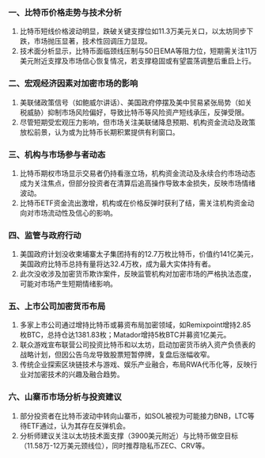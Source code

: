 ### 一、比特币价格走势与技术分析
1. 比特币短线价格波动明显，跌破关键支撑位如11.3万美元关口，以太坊同步下跌，市场抛压显著，技术性回调压力显现。
2. 技术面分析显示，比特币面临颈线压制与50日EMA等阻力位，短期需关注11万美元附近支撑及市场信心恢复情况，若支撑稳固或有望震荡调整后重启上行。
### 二、宏观经济因素对加密市场的影响
1. 美联储政策信号（如鲍威尔讲话）、美国政府停摆及美中贸易紧张局势（如关税威胁）抑制市场风险偏好，导致比特币等风险资产短线承压，反弹受限。
2. 尽管短期受宏观压力影响，但市场关注美联储降息预期、机构资金流动及政策放松前景，认为或为比特币长期积累提供有利窗口。
### 三、机构与市场参与者动态
1. 比特币期权市场显示交易者仍持看涨立场，机构资金流动及永续合约市场动态成为关注焦点，但部分投资者在清算后追高操作导致本金损失，反映市场情绪波动。
2. 比特币ETF资金流出激增，机构或在价格反弹时获利了结，需关注机构资金动向对市场流动性及信心的影响。
### 四、监管与政府行动
1. 美国政府计划没收柬埔寨太子集团持有的12.7万枚比特币，价值约141亿美元，美国政府比特币总持有量将达32.4万枚，成为最大实体持有者。
2. 此次没收涉及加密货币欺诈案件，反映监管机构对加密市场的严格执法态度，可能对市场产生短期情绪影响。
### 五、上市公司加密货币布局
1. 多家上市公司通过增持比特币或募资布局加密领域，如Remixpoint增持2.85枚BTC，总持仓达1381.83枚；Matador增持5枚BTC并募资1亿美元。
2. 联众游戏宣布联营公司投资比特币和以太坊，启动加密货币纳入资产负债表的战略计划，但因公告乌龙导致股票短暂停牌，复盘后涨幅收窄。
3. 传统企业探索区块链技术与游戏、娱乐产业融合，布局RWA代币化等，反映行业对加密技术的兴趣及融合趋势。
### 六、山寨币市场分析与投资建议
1. 部分投资者在比特币波动中转向山寨币，如SOL被视为可能接力BNB，LTC等待ETF通过，认为其存在反弹机会。
2. 分析师建议关注以太坊技术面支撑（3900美元附近）与比特币做空目标（11.58万-12万美元颈线位），同时推荐隐私币ZEC、CRV等。